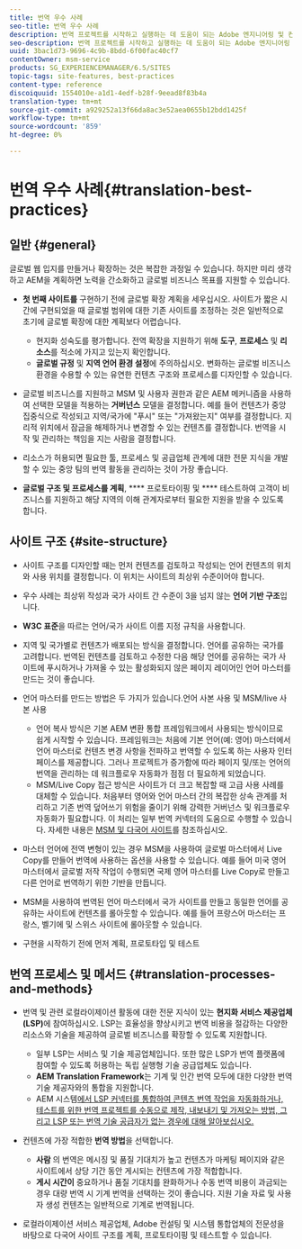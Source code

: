 ```yaml
---
title: 번역 우수 사례
seo-title: 번역 우수 사례
description: 번역 프로젝트를 시작하고 실행하는 데 도움이 되는 Adobe 엔지니어링 및 컨설팅 팀이 컴파일한 최상의 작업 방법을 찾습니다.
seo-description: 번역 프로젝트를 시작하고 실행하는 데 도움이 되는 Adobe 엔지니어링 및 컨설팅 팀이 컴파일한 최상의 작업 방법을 찾습니다.
uuid: 3bac1d73-9696-4c9b-8bdd-6f00fac40cf7
contentOwner: msm-service
products: SG_EXPERIENCEMANAGER/6.5/SITES
topic-tags: site-features, best-practices
content-type: reference
discoiquuid: 1554010e-a1d1-4edf-b28f-9eead8f83b4a
translation-type: tm+mt
source-git-commit: a929252a13f66da8ac3e52aea0655b12bdd1425f
workflow-type: tm+mt
source-wordcount: '859'
ht-degree: 0%

---
```



# 번역 우수 사례{#translation-best-practices}

## 일반 {#general}

글로벌 웹 입지를 만들거나 확장하는 것은 복잡한 과정일 수 있습니다. 하지만 미리 생각하고 AEM을 계획하면 노력을 간소화하고 글로벌 비즈니스 목표를 지원할 수 있습니다.

* **첫 번째 사이트를** 구현하기 전에 글로벌 확장 계획을 세우십시오. 사이트가 짧은 시간에 구현되었을 때 글로벌 범위에 대한 기존 사이트를 조정하는 것은 일반적으로 초기에 글로벌 확장에 대한 계획보다 어렵습니다.

   * 현지화 성숙도를 평가합니다. 전역 확장을 지원하기 위해 **도구**, **프로세스** 및 **리소스**&#x200B;를 적소에 가지고 있는지 확인합니다.
   * **글로벌 규정** 및 **지역 언어 환경 설정**&#x200B;에 주의하십시오. 변화하는 글로벌 비즈니스 환경을 수용할 수 있는 유연한 컨텐츠 구조와 프로세스를 디자인할 수 있습니다.

* 글로벌 비즈니스를 지원하고 MSM 및 사용자 권한과 같은 AEM 메커니즘을 사용하여 선택한 모델을 적용하는 **거버넌스** 모델을 결정합니다. 예를 들어 컨텐츠가 중앙 집중식으로 작성되고 지역/국가에 &quot;푸시&quot; 또는 &quot;가져왔는지&quot; 여부를 결정합니다. 지리적 위치에서 잠금을 해제하거나 변경할 수 있는 컨텐츠를 결정합니다. 번역을 시작 및 관리하는 책임을 지는 사람을 결정합니다.
* 리소스가 허용되면 필요한 툴, 프로세스 및 공급업체 관계에 대한 전문 지식을 개발할 수 있는 중앙 팀의 번역 활동을 관리하는 것이 가장 좋습니다.
* **글로벌 구조 및 프로세스를 계획**,  **** 프로토타이핑 및  **** 테스트하여 고객이 비즈니스를 지원하고 해당 지역의 이해 관계자로부터 필요한 지원을 받을 수 있도록 합니다.

## 사이트 구조 {#site-structure}

* 사이트 구조를 디자인할 때는 먼저 컨텐츠를 검토하고 작성되는 언어 컨텐츠의 위치와 사용 위치를 결정합니다. 이 위치는 사이트의 최상위 수준이어야 합니다.
* 우수 사례는 최상위 작성과 국가 사이트 간 수준이 3을 넘지 않는 **언어 기반 구조**&#x200B;입니다.
* **W3C 표준**&#x200B;을 따르는 언어/국가 사이트 이름 지정 규칙을 사용합니다.
* 지역 및 국가별로 컨텐츠가 배포되는 방식을 결정합니다. 언어를 공유하는 국가를 고려합니다. 번역된 컨텐츠를 검토하고 수정한 다음 해당 언어를 공유하는 국가 사이트에 푸시하거나 가져올 수 있는 활성화되지 않은 페이지 레이어인 언어 마스터를 만드는 것이 좋습니다.
* 언어 마스터를 만드는 방법은 두 가지가 있습니다.언어 사본 사용 및 MSM/live 사본 사용

   * 언어 복사 방식은 기본 AEM 변환 통합 프레임워크에서 사용되는 방식이므로 쉽게 시작할 수 있습니다. 프레임워크는 처음에 기본 언어(예: 영어) 마스터에서 언어 마스터로 컨텐츠 변경 사항을 전파하고 번역할 수 있도록 하는 사용자 인터페이스를 제공합니다. 그러나 프로젝트가 증가함에 따라 페이지 및/또는 언어의 번역을 관리하는 데 워크플로우 자동화가 점점 더 필요하게 되었습니다.
   * MSM/Live Copy 접근 방식은 사이트가 더 크고 복잡할 때 고급 사용 사례를 대체할 수 있습니다. 처음부터 영어와 언어 마스터 간의 복잡한 상속 관계를 처리하고 기존 번역 덮어쓰기 위험을 줄이기 위해 강력한 거버넌스 및 워크플로우 자동화가 필요합니다. 이 처리는 일부 번역 커넥터의 도움으로 수행할 수 있습니다. 자세한 내용은 [MSM 및 다국어 사이트](/help/sites-administering/msm-best-practices.md#msm-and-multilingual-websites)를 참조하십시오.

* 마스터 언어에 전역 변형이 있는 경우 MSM을 사용하여 글로벌 마스터에서 Live Copy를 만들어 번역에 사용하는 옵션을 사용할 수 있습니다. 예를 들어 미국 영어 마스터에서 글로벌 저작 작업이 수행되면 국제 영어 마스터를 Live Copy로 만들고 다른 언어로 번역하기 위한 기반을 만듭니다.
* MSM을 사용하여 번역된 언어 마스터에서 국가 사이트를 만들고 동일한 언어를 공유하는 사이트에 컨텐츠를 롤아웃할 수 있습니다. 예를 들어 프랑스어 마스터는 프랑스, 벨기에 및 스위스 사이트에 롤아웃할 수 있습니다.
* 구현을 시작하기 전에 먼저 계획, 프로토타입 및 테스트

## 번역 프로세스 및 메서드 {#translation-processes-and-methods}

* 번역 및 관련 로컬라이제이션 활동에 대한 전문 지식이 있는 **현지화 서비스 제공업체(LSP)**&#x200B;에 참여하십시오. LSP는 효율성을 향상시키고 번역 비용을 절감하는 다양한 리소스와 기술을 제공하여 글로벌 비즈니스를 확장할 수 있도록 지원합니다.

   * 일부 LSP는 서비스 및 기술 제공업체입니다. 또한 많은 LSP가 번역 플랫폼에 참여할 수 있도록 허용하는 독립 실행형 기술 공급업체도 있습니다.
   * **AEM Translation Framework**&#x200B;는 기계 및 인간 번역 모두에 대한 다양한 번역 기술 제공자와의 통합을 지원합니다.
   * AEM 시스템[에서 LSP 커넥터를 통합하여 콘텐츠 번역 작업을 자동화하거나, 테스트를 위한 번역 프로젝트를 수동으로 제작, 내보내기 및 가져오는 방법, 그리고 LSP 또는 번역 기술 공급자가 없는 경우에 대해 알아보십시오.](/help/sites-administering/translation.md)

* 컨텐츠에 가장 적합한 **번역 방법**&#x200B;을 선택합니다.

   * **사람** 의 번역은 메시징 및 품질 기대치가 높고 컨텐츠가 마케팅 페이지와 같은 사이트에서 상당 기간 동안 게시되는 컨텐츠에 가장 적합합니다.
   * **게시 시간이** 중요하거나 품질 기대치를 완화하거나 수동 번역 비용이 과금되는 경우 대량 번역 시 기계 번역을 선택하는 것이 좋습니다. 지원 기술 자료 및 사용자 생성 컨텐츠는 일반적으로 기계로 번역됩니다.

* 로컬라이제이션 서비스 제공업체, Adobe 컨설팅 및 시스템 통합업체의 전문성을 바탕으로 다국어 사이트 구조를 계획, 프로토타이핑 및 테스트할 수 있습니다.

